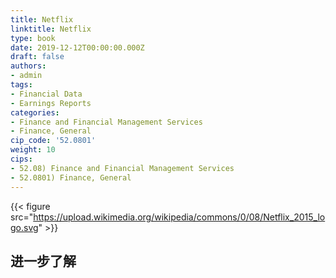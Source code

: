 ```yaml
---
title: Netflix
linktitle: Netflix
type: book
date: 2019-12-12T00:00:00.000Z
draft: false
authors:
- admin
tags:
- Financial Data
- Earnings Reports
categories:
- Finance and Financial Management Services
- Finance, General
cip_code: '52.0801'
weight: 10
cips:
- 52.08) Finance and Financial Management Services
- 52.0801) Finance, General
---
```


{{< figure src="https://upload.wikimedia.org/wikipedia/commons/0/08/Netflix_2015_logo.svg" >}}

## 进一步了解
